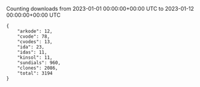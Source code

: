 
Counting downloads from 2023-01-01 00:00:00+00:00 UTC to 2023-01-12 00:00:00+00:00 UTC

```
{
    "arkode": 12,
    "cvode": 78,
    "cvodes": 13,
    "ida": 23,
    "idas": 11,
    "kinsol": 11,
    "sundials": 960,
    "clones": 2086,
    "total": 3194
}
```
